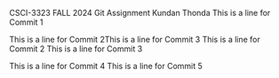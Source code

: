CSCI-3323 FALL 2024
Git Assignment
Kundan Thonda
This is a line for Commit 1

This is  a line for Commit 2This is a line for Commit 3
This is  a line for Commit 2
This is a line for Commit 3


This is a line for Commit 4
This is a line for Commit 5
